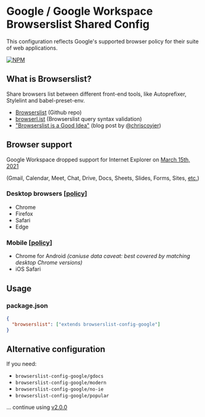 # Google / Google Workspace Browserslist Shared Config

This configuration reflects Google's supported browser policy for their suite of web applications.

[![NPM](https://nodei.co/npm/browserslist-config-google.png)](https://www.npmjs.com/package/browserslist-config-google)

## What is Browserslist?

Share browsers list between different front-end tools, like Autoprefixer, Stylelint and babel-preset-env.

- [Browserslist](https://github.com/ai/browserslist) (Github repo)
- [browserl.ist](http://browserl.ist) (Browserslist query syntax validation)
- ["Browserslist is a Good Idea"](https://css-tricks.com/browserlist-good-idea/) (blog post by [@chriscoyier](https://github.com/chriscoyier))

## Browser support

Google Workspace dropped support for Internet Explorer on [March 15th, 2021](https://workspaceupdates.googleblog.com/2021/02/reminder-ending-support-for-ie11-for.html)

(Gmail, Calendar, Meet, Chat, Drive, Docs, Sheets, Slides, Forms, Sites, [etc.](https://workspace.google.com))

### Desktop browsers [[policy](https://support.google.com/a/answer/33864)]

- Chrome
- Firefox
- Safari
- Edge

### Mobile [[policy](https://support.google.com/a/answer/6288871)]

- Chrome for Android _(caniuse data caveat: best covered by matching desktop Chrome versions)_
- iOS Safari

## Usage

### package.json

```json
{
  "browserslist": ["extends browserslist-config-google"]
}
```

## Alternative configuration

If you need:

- `browserslist-config-google/gdocs`
- `browserslist-config-google/modern`
- `browserslist-config-google/no-ie`
- `browserslist-config-google/popular`

... continue using [v2.0.0](https://github.com/awkaiser/browserslist-config-google/tree/2.0.0)
